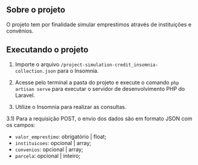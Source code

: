## Sobre o projeto

O projeto tem por finalidade simular emprestimos através de instituições e convênios.

## Executando o projeto

1) Importe o arquivo `/project-simulation-credit_insomnia-collection.json` para o Insomnia.

2) Acesse pelo terminal a pasta do projeto e execute o comando `php artisan serve` para executar o servidor de desenvolvimento PHP do Laravel.

3) Utilize o Insomnia para realizar as consultas.

3.1) Para a requisição POST, o envio dos dados são em formato JSON com os campos:
* `valor_emprestimo`: obrigatório | float;
* `instituicoes`: opcional | array;
* `convenios`: opcional | array;
* `parcela`: opcional | inteiro; 